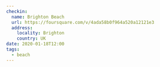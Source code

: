 ```yaml
---
checkin:
  name: Brighton Beach
  url: https://foursquare.com/v/4ada58b0f964a520a12121e3
  address:
    locality: Brighton
    country: UK
date: 2020-01-18T12:00
tags:
  - beach
---
```

